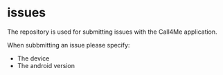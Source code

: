 # issues
The repository is used for submitting issues with the Call4Me application.

When subbmitting an issue please specify:
* The device
* The android version
